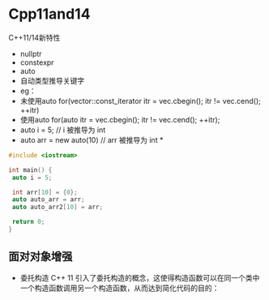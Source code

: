 # Cpp11and14
C++11/14新特性

- nullptr
- constexpr
- auto
 - 自动类型推导关键字
 - eg：
  - 未使用auto   for(vector<int>::const_iterator itr = vec.cbegin(); itr != vec.cend(); ++itr)
  - 使用auto    for(auto itr = vec.cbegin(); itr != vec.cend(); ++itr);
  - auto i = 5;             // i 被推导为 int
  - auto arr = new auto(10) // arr 被推导为 int *

```cpp
#include <iostream>

int main() {
 auto i = 5;

 int arr[10] = {0};
 auto auto_arr = arr;
 auto auto_arr2[10] = arr;

 return 0;
}
```

## 面对对象增强
- 委托构造
C++ 11 引入了委托构造的概念，这使得构造函数可以在同一个类中一个构造函数调用另一个构造函数，从而达到简化代码的目的：
